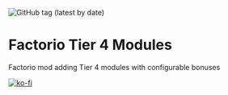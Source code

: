 ![GitHub tag (latest by date)](https://img.shields.io/github/v/tag/Porkchop13/Factorio-Modules-T4?color=orange&label=Release)

# Factorio Tier 4 Modules
Factorio mod adding Tier 4 modules with configurable bonuses
 
[![ko-fi](https://ko-fi.com/img/githubbutton_sm.svg)](https://ko-fi.com/Q5Q3BKJE8)
